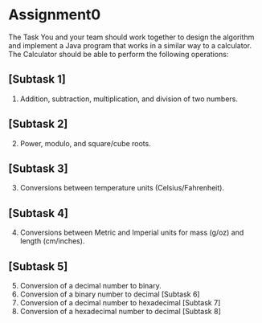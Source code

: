 # Assignment0
The Task
You and your team should work together to design the algorithm and implement a Java program that works in a similar way to a calculator.
The Calculator should be able to perform the following operations:
## [Subtask 1]
1. Addition, subtraction, multiplication, and division of two numbers.
## [Subtask 2]
2. Power, modulo, and square/cube roots.
## [Subtask 3]
3. Conversions between temperature units (Celsius/Fahrenheit).
## [Subtask 4]
4. Conversions between Metric and Imperial units for mass (g/oz) and length (cm/inches).
## [Subtask 5]
5. Conversion of a decimal number to binary.
9. Conversion of a binary number to decimal [Subtask 6]
10. Conversion of a decimal number to hexadecimal [Subtask 7]
11. Conversion of a hexadecimal number to decimal [Subtask 8]
